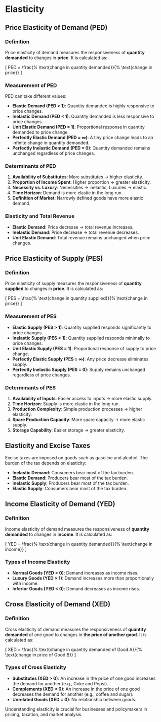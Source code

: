 # Elasticity

## Price Elasticity of Demand (PED)

### Definition
Price elasticity of demand measures the responsiveness of **quantity demanded** to changes in **price**. It is calculated as:

\[ PED = \frac{\% \text{change in quantity demanded}}{\% \text{change in price}} \]

### Measurement of PED
PED can take different values:
- **Elastic Demand (PED > 1)**: Quantity demanded is highly responsive to price changes.
- **Inelastic Demand (PED < 1)**: Quantity demanded is less responsive to price changes.
- **Unit Elastic Demand (PED = 1)**: Proportional response in quantity demanded to price change.
- **Perfectly Elastic Demand (PED = ∞)**: A tiny price change leads to an infinite change in quantity demanded.
- **Perfectly Inelastic Demand (PED = 0)**: Quantity demanded remains unchanged regardless of price changes.

### Determinants of PED
1. **Availability of Substitutes**: More substitutes → higher elasticity.
2. **Proportion of Income Spent**: Higher proportion → greater elasticity.
3. **Necessity vs. Luxury**: Necessities → inelastic; Luxuries → elastic.
4. **Time Horizon**: Demand is more elastic in the long run.
5. **Definition of Market**: Narrowly defined goods have more elastic demand.

### Elasticity and Total Revenue
- **Elastic Demand**: Price decrease → total revenue increases.
- **Inelastic Demand**: Price decrease → total revenue decreases.
- **Unit Elastic Demand**: Total revenue remains unchanged when price changes.

## Price Elasticity of Supply (PES)

### Definition
Price elasticity of supply measures the responsiveness of **quantity supplied** to changes in **price**. It is calculated as:

\[ PES = \frac{\% \text{change in quantity supplied}}{\% \text{change in price}} \]

### Measurement of PES
- **Elastic Supply (PES > 1)**: Quantity supplied responds significantly to price changes.
- **Inelastic Supply (PES < 1)**: Quantity supplied responds minimally to price changes.
- **Unit Elastic Supply (PES = 1)**: Proportional response of supply to price change.
- **Perfectly Elastic Supply (PES = ∞)**: Any price decrease eliminates supply.
- **Perfectly Inelastic Supply (PES = 0)**: Supply remains unchanged regardless of price changes.

### Determinants of PES
1. **Availability of Inputs**: Easier access to inputs → more elastic supply.
2. **Time Horizon**: Supply is more elastic in the long run.
3. **Production Complexity**: Simple production processes → higher elasticity.
4. **Spare Production Capacity**: More spare capacity → more elastic supply.
5. **Storage Capability**: Easier storage → greater elasticity.

## Elasticity and Excise Taxes
Excise taxes are imposed on goods such as gasoline and alcohol. The burden of the tax depends on elasticity:
- **Inelastic Demand**: Consumers bear most of the tax burden.
- **Elastic Demand**: Producers bear most of the tax burden.
- **Inelastic Supply**: Producers bear most of the tax burden.
- **Elastic Supply**: Consumers bear most of the tax burden.

## Income Elasticity of Demand (YED)

### Definition
Income elasticity of demand measures the responsiveness of **quantity demanded** to changes in **income**. It is calculated as:

\[ YED = \frac{\% \text{change in quantity demanded}}{\% \text{change in income}} \]

### Types of Income Elasticity
- **Normal Goods (YED > 0)**: Demand increases as income rises.
- **Luxury Goods (YED > 1)**: Demand increases more than proportionally with income.
- **Inferior Goods (YED < 0)**: Demand decreases as income rises.

## Cross Elasticity of Demand (XED)

### Definition
Cross elasticity of demand measures the responsiveness of **quantity demanded** of one good to changes in **the price of another good**. It is calculated as:

\[ XED = \frac{\% \text{change in quantity demanded of Good A}}{\% \text{change in price of Good B}} \]

### Types of Cross Elasticity
- **Substitutes (XED > 0)**: An increase in the price of one good increases the demand for another (e.g., Coke and Pepsi).
- **Complements (XED < 0)**: An increase in the price of one good decreases the demand for another (e.g., coffee and sugar).
- **Unrelated Goods (XED = 0)**: No relationship between goods.

Understanding elasticity is crucial for businesses and policymakers in pricing, taxation, and market analysis.


